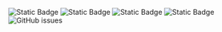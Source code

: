 ![Static Badge](https://img.shields.io/badge/blacklists-61-000000) ![Static Badge](https://img.shields.io/badge/blacklisted-3021956-cc0000) ![Static Badge](https://img.shields.io/badge/whitelisted-2251-00CC00) ![Static Badge](https://img.shields.io/badge/streaming_blacklist-28107-000000) ![GitHub issues](https://img.shields.io/github/issues/fabriziosalmi/blacklists)
